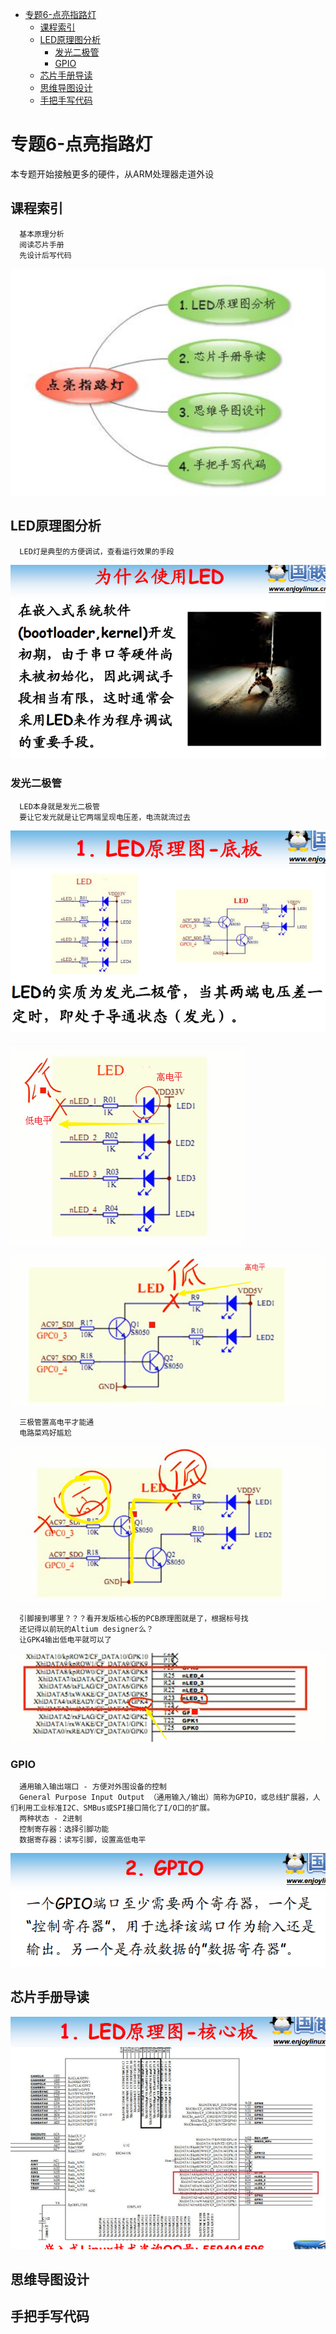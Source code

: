 <!-- TOC depthFrom:1 depthTo:6 withLinks:1 updateOnSave:1 orderedList:0 -->

- [专题6-点亮指路灯](#专题6-点亮指路灯)
	- [课程索引](#课程索引)
	- [LED原理图分析](#led原理图分析)
		- [发光二极管](#发光二极管)
		- [GPIO](#gpio)
	- [芯片手册导读](#芯片手册导读)
	- [思维导图设计](#思维导图设计)
	- [手把手写代码](#手把手写代码)

<!-- /TOC -->

# 专题6-点亮指路灯

本专题开始接触更多的硬件，从ARM处理器走道外设

## 课程索引

      基本原理分析
      阅读芯片手册
      先设计后写代码

![1526352773966.png](image/1526352773966.png)


## LED原理图分析

      LED灯是典型的方便调试，查看运行效果的手段

![1526352843684.png](image/1526352843684.png)

### 发光二极管

      LED本身就是发光二极管
      要让它发光就是让它两端呈现电压差，电流就流过去

![1526352851662.png](image/1526352851662.png)

![1526353079506.png](image/1526353079506.png)

![1526353100740.png](image/1526353100740.png)

      三极管置高电平才能通
      电路菜鸡好尴尬

![1526353200202.png](image/1526353200202.png)

      引脚接到哪里？？？看开发版核心板的PCB原理图就是了，根据标号找
      还记得以前玩的Altium designer么？
      让GPK4输出低电平就可以了

![1526353280881.png](image/1526353280881.png)

### GPIO

      通用输入输出端口 - 方便对外围设备的控制
      General Purpose Input Output （通用输入/输出）简称为GPIO，或总线扩展器，人们利用工业标准I2C、SMBus或SPI接口简化了I/O口的扩展。
      两种状态 - 2进制
      控制寄存器：选择引脚功能
      数据寄存器：读写引脚，设置高低电平

![1526353339413.png](image/1526353339413.png)



## 芯片手册导读

![1526352858797.png](image/1526352858797.png)

## 思维导图设计



## 手把手写代码
